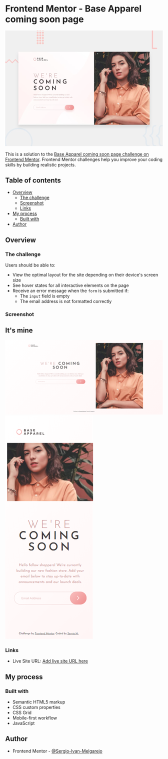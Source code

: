 # Frontend Mentor - Base Apparel coming soon page

![Design preview for the Base Apparel coming soon page coding challenge](./design/desktop-preview.jpg)

This is a solution to the [Base Apparel coming soon page challenge on Frontend Mentor](https://www.frontendmentor.io/challenges/base-apparel-coming-soon-page-5d46b47f8db8a7063f9331a0). Frontend Mentor challenges help you improve your coding skills by building realistic projects. 

## Table of contents

- [Overview](#overview)
  - [The challenge](#the-challenge)
  - [Screenshot](#screenshot)
  - [Links](#links)
- [My process](#my-process)
  - [Built with](#built-with)
- [Author](#author)

## Overview

### The challenge

Users should be able to:

- View the optimal layout for the site depending on their device's screen size
- See hover states for all interactive elements on the page
- Receive an error message when the `form` is submitted if:
  - The `input` field is empty
  - The email address is not formatted correctly

### Screenshot

## It's mine

![](./design/1.png)
![](./design/2.png)

### Links

- Live Site URL: [Add live site URL here](https://sergio-ivan-melgarejo.github.io/Front-Mentor-13/)

## My process

### Built with

- Semantic HTML5 markup
- CSS custom properties
- CSS Grid
- Mobile-first workflow
- JavaScript

## Author

- Frontend Mentor - [@Sergio-Ivan-Melgarejo](https://www.frontendmentor.io/profile/Sergio-Ivan-Melgarejo)